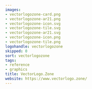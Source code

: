 ```yaml
---
images:
- vectorlogozone-card.png
- vectorlogozone-ar21.png
- vectorlogozone-icon.svg
- vectorlogozone-tile.svg
- vectorlogozone-ar21.svg
- vectorlogozone-icon.png
- vectorlogozone-tile.png
logohandle: vectorlogozone
skipped: 0
sort: vectorlogozone
tags:
- reference
- graphics
title: VectorLogo.Zone
website: https://www.vectorlogo.zone/
---
```

